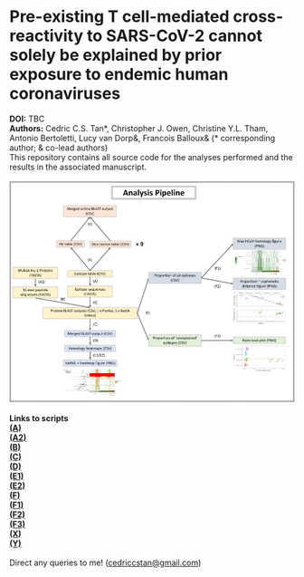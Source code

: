 # Pre-existing T cell-mediated cross-reactivity to SARS-CoV-2 cannot solely be explained by prior exposure to endemic human coronaviruses
**DOI:** TBC \
**Authors:** Cedric C.S. Tan*, Christopher J. Owen, Christine Y.L. Tham, Antonio Bertoletti, Lucy van Dorp&, Francois Balloux& (* corresponding author; & co-lead authors) \
This repository contains all source code for the analyses performed and the results in the associated manuscript. \
\
![alt text](results/analysis_pipeline_resize.jpg "Analysis Pipeline") \
\
**Links to scripts** \
[**(A)**](utils/parse_csv_epitopes_to_fasta.R) \
[**(A2)**](utils/make_fasta_out_of_proteins.R) \
[**(B)**](blast_epitopes.sh) \
[**(C)**](parse_merge_blastout.R) \
[**(D)**](blastout_to_heatmap.R) \
[**(E1)**](raxml_tree_heatmap.R) \
[**(E2)**](raxml_tree_heatmap_deconvoluted_epitopes.R) \
[**(F)**](plot_deconvoluted_hcov_heatmap.R) \
[**(F1)**](deconvoluted_proportion_of_unexplained_hits.R) \
[**(F2)**](cophenetic_prop_correlation.R) \
[**(F3)**](deconvoluted_proportion_of_unexplained_hits.R) \
[**(X)**](https://tinyurl.com/y6eee5ap) \
[**(Y)**](utils/merge_web_blast.R) \
\
Direct any queries to me! (cedriccstan@gmail.com)
